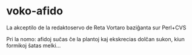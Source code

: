 # voko-afido
La akceptilo de la redaktoservo de Reta Vortaro baziĝanta sur Perl+CVS

Pri la nomo: afidoj suĉas ĉe la plantoj kaj ekskrecias dolĉan sukon, kiun formikoj ŝatas melki...

